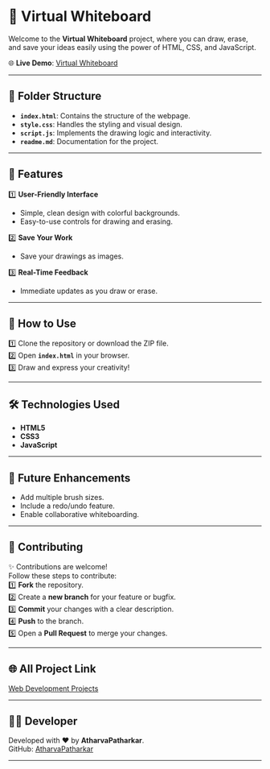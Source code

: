 # 🎨 Virtual Whiteboard

Welcome to the **Virtual Whiteboard** project, where you can draw, erase, and save your ideas easily using the power of HTML, CSS, and JavaScript.

🌐 **Live Demo**: [Virtual Whiteboard](https://atharvapatharkar.github.io/web-development-projects/Virtual%20Whiteboard/index.html) 

---

## 📂 Folder Structure

- **`index.html`**: Contains the structure of the webpage.
- **`style.css`**: Handles the styling and visual design.
- **`script.js`**: Implements the drawing logic and interactivity.
- **`readme.md`**: Documentation for the project.

---

## 🌟 Features

1️⃣ **User-Friendly Interface**  
   - Simple, clean design with colorful backgrounds.  
   - Easy-to-use controls for drawing and erasing.  

2️⃣ **Save Your Work**  
   - Save your drawings as images.  

3️⃣ **Real-Time Feedback**  
   - Immediate updates as you draw or erase.  

---

## 🚀 How to Use

1️⃣ Clone the repository or download the ZIP file.  
2️⃣ Open **`index.html`** in your browser.  
3️⃣ Draw and express your creativity!  

---

## 🛠️ Technologies Used

- **HTML5**  
- **CSS3**  
- **JavaScript**  

---

## 🔮 Future Enhancements

- Add multiple brush sizes.  
- Include a redo/undo feature.  
- Enable collaborative whiteboarding.  

---


## 🤝 **Contributing**

✨ Contributions are welcome!  
Follow these steps to contribute:  
1️⃣ **Fork** the repository.  
2️⃣ Create a **new branch** for your feature or bugfix.  
3️⃣ **Commit** your changes with a clear description.  
4️⃣ **Push** to the branch.  
5️⃣ Open a **Pull Request** to merge your changes.

---



## 🌐 All Project Link

[Web Development Projects](https://atharvapatharkar.github.io/web-development-projects/)

---

## 🧑‍💻 Developer

Developed with ❤️ by **AtharvaPatharkar**.  
GitHub: [AtharvaPatharkar](https://github.com/AtharvaPatharkar)

---
